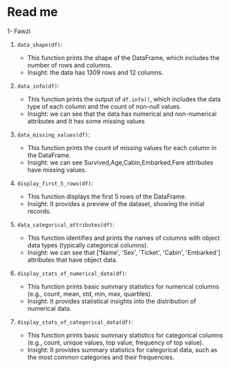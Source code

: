 # Read me 
1- Fawzi

1. `data_shape(df)`:
   - This function prints the shape of the DataFrame, which includes the number of rows and columns.
   - Insight: the data has 1309  rows and  12  columns.

2. `data_info(df)`:
   - This function prints the output of `df.info()`, which includes the data type of each column and the count of non-null values.
   - Insight: we can see that the data has numerical and non-numerical attributes and It has some missing values 

3. `data_missing_values(df)`:
   - This function prints the count of missing values for each column in the DataFrame.
   - Insight: we can see Survived,Age,Cabin,Embarked,Fare attributes have missing values.

4. `display_first_5_rows(df)`:
   - This function displays the first 5 rows of the DataFrame.
   - Insight: It provides a preview of the dataset, showing the initial records.

5. `data_categorical_attributes(df)`:
   - This function identifies and prints the names of columns with object data types (typically categorical columns).
   - Insight: we can see that ['Name', 'Sex', 'Ticket', 'Cabin', 'Embarked'] attributes that have object data.

6. `display_stats_of_numerical_data(df)`:
   - This function prints basic summary statistics for numerical columns (e.g., count, mean, std, min, max, quartiles).
   - Insight: It provides statistical insights into the distribution of numerical data.

7. `display_stats_of_categorical_data(df)`:
   - This function prints basic summary statistics for categorical columns (e.g., count, unique values, top value, frequency of top value).
   - Insight: It provides summary statistics for categorical data, such as the most common categories and their frequencies.

